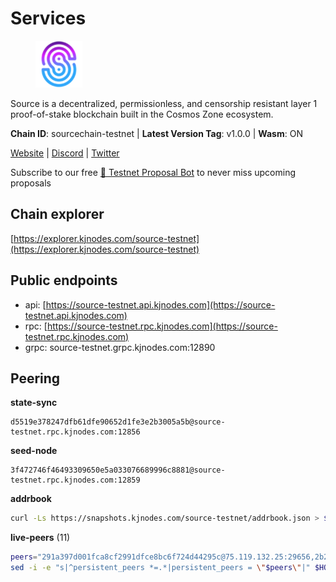 # Services

<figure><img src="https://raw.githubusercontent.com/kj89/cosmos-images/main/logos/source.png" alt=""><figcaption></figcaption></figure>

Source is a decentralized, permissionless, and censorship resistant layer 1 proof-of-stake blockchain built in the Cosmos Zone ecosystem.

**Chain ID**: sourcechain-testnet | **Latest Version Tag**: v1.0.0 | **Wasm**: ON

[Website](https://www.sourceprotocol.io) | [Discord](https://discord.io/SourceProtocol) | [Twitter](https://www.twitter.com/sourceprotocol_)



Subscribe to our free [🤖 Testnet Proposal Bot](https://t.me/kjnodes_testnet_proposal_bot) to never miss upcoming proposals


## Chain explorer
[https://explorer.kjnodes.com/source-testnet](https://explorer.kjnodes.com/source-testnet)

## Public endpoints

* api: [https://source-testnet.api.kjnodes.com](https://source-testnet.api.kjnodes.com)
* rpc: [https://source-testnet.rpc.kjnodes.com](https://source-testnet.rpc.kjnodes.com)
* grpc: source-testnet.grpc.kjnodes.com:12890

## Peering

**state-sync**

```text
d5519e378247dfb61dfe90652d1fe3e2b3005a5b@source-testnet.rpc.kjnodes.com:12856
```

**seed-node**

```text
3f472746f46493309650e5a033076689996c8881@source-testnet.rpc.kjnodes.com:12859
```

**addrbook**
```bash
curl -Ls https://snapshots.kjnodes.com/source-testnet/addrbook.json > $HOME/.source/config/addrbook.json
```

**live-peers** (11)
```bash
peers="291a397d001fca8cf2991dfce8bc6f724d44295c@75.119.132.25:29656,2b2f270bd3bd1d518d87ca057597348cd8582698@109.123.252.3:26656,c4a25dde02d45af2d9f90e10d136c5d399183730@38.242.137.186:28656,05dbcd1bb0563107c5eeb98a8da9d6cd9197bfcd@65.21.129.95:21756,d5519e378247dfb61dfe90652d1fe3e2b3005a5b@65.109.68.190:12856,46ae715de3bcf284ff997b841e6e82f279e3654f@154.26.153.179:26656,42bb6ea45070248f5ea1d7c26db7665498a5b8c4@173.249.42.162:28656,f2936d8f0ae99b9fa99d179f746faacc9c41a5c3@65.108.158.181:26656,9d16b552697cdce3c8b4f23de53708533d99bc59@165.232.144.133:26656,5f94cf456803179361c44c213fbc95f4da1bc3af@38.242.146.255:26656,6aba831746663a3f1b4fbeb30f836ef442ec02da@46.17.250.108:46656"
sed -i -e "s|^persistent_peers *=.*|persistent_peers = \"$peers\"|" $HOME/.source/config/config.toml
```

